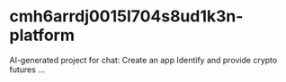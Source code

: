 # cmh6arrdj0015l704s8ud1k3n-platform
AI-generated project for chat: Create an app Identify and provide crypto futures ...
